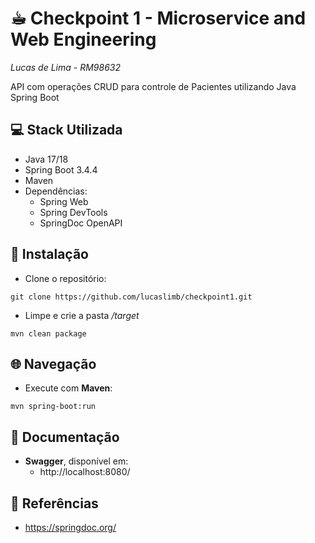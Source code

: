 # ☕︎ Checkpoint 1 - Microservice and Web Engineering
*Lucas de Lima - RM98632*

API com operações CRUD para controle de Pacientes utilizando Java Spring Boot

## 💻 Stack Utilizada

- Java 17/18
- Spring Boot 3.4.4
- Maven
- Dependências:
  - Spring Web
  - Spring DevTools
  - SpringDoc OpenAPI

## 🔧 Instalação
-  Clone o repositório:

```
git clone https://github.com/lucaslimb/checkpoint1.git
```

- Limpe e crie a pasta */target*

```
mvn clean package
```

## 🌐 Navegação
-  Execute com **Maven**:

```
mvn spring-boot:run
```

## 📖 Documentação
-  **Swagger**, disponível em:
   - http://localhost:8080/

## 📓 Referências
- https://springdoc.org/
